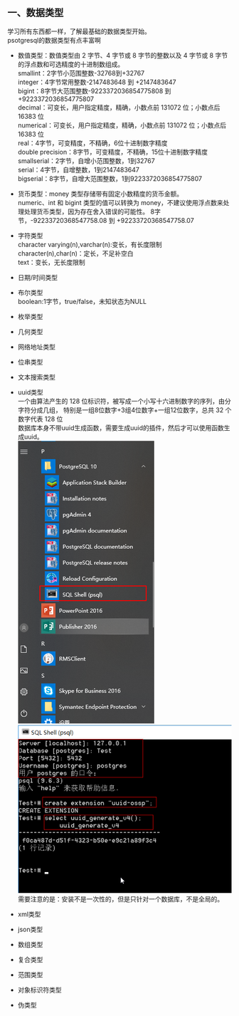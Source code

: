 一、数据类型
-  
学习所有东西都一样，了解最基础的数据类型开始。  
psotgresql的数据类型有点丰富啊  
* 数值类型：数值类型由 2 字节、4 字节或 8 字节的整数以及 4 字节或 8 字节的浮点数和可选精度的十进制数组成。  
    smallint：2字节小范围整数-32768到+32767  
    integer：4字节常用整数-2147483648 到 +2147483647  
    bigint：8字节大范围整数-9223372036854775808 到 +9223372036854775807  
    decimal：可变长，用户指定精度，精确，小数点前 131072 位；小数点后 16383 位  
    numerical：可变长，用户指定精度，精确，小数点前 131072 位；小数点后 16383 位  
    real：4字节，可变精度，不精确，6位十进制数字精度  
    double precision：8字节，可变精度，不精确，15位十进制数字精度  
    smallserial：2字节，自增小范围整数，1到32767  
    serial：4字节，自增整数，1到2147483647  
    bigserial：8字节，自增大范围整数，1到9223372036854775807  
* 货币类型：money 类型存储带有固定小数精度的货币金额。  
    numeric、int 和 bigint 类型的值可以转换为 money，不建议使用浮点数来处理处理货币类型，因为存在舍入错误的可能性。
    8字节，-92233720368547758.08 到 +92233720368547758.07
* 字符类型  
    character varying(n),varchar(n):变长，有长度限制  
    character(n),char(n)：定长，不足补空白  
    text：变长，无长度限制  
* 日期/时间类型  
    
* 布尔类型  
    boolean:1字节，true/false，未知状态为NULL
* 枚举类型  
    
* 几何类型  
    
* 网络地址类型  
    
* 位串类型
    
* 文本搜索类型    
    
* uuid类型  
    一个由算法产生的 128 位标识符，被写成一个小写十六进制数字的序列，由分字符分成几组， 特别是一组8位数字+3组4位数字+一组12位数字，总共 32 个数字代表 128 位  
    数据库本身不带uuid生成函数，需要生成uuid的插件，然后才可以使用函数生成uuid。  
    ![位置](../../image\db\postgresql\打开uuid扩展0.png "位置")
    ![uuid生成办法](../../image\db\postgresql\打开uuid扩展.png "uuid生成办法")  
    需要注意的是：安装不是一次性的，但是只针对一个数据库，不是全局的。  
* xml类型  
    
* json类型  
    
* 数组类型  
    
* 复合类型
    
* 范围类型  
    
* 对象标识符类型  
    
* 伪类型  
    




















